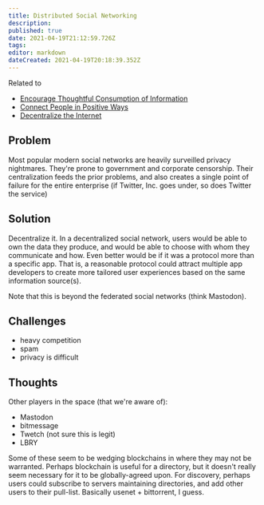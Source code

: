 ```yaml
---
title: Distributed Social Networking
description: 
published: true
date: 2021-04-19T21:12:59.726Z
tags: 
editor: markdown
dateCreated: 2021-04-19T20:18:39.352Z
---
```


Related to 
- [Encourage Thoughtful Consumption of Information](../goals/encourage-thinking)
- [Connect People in Positive Ways](../goals/connect-people)
- [Decentralize the Internet](../goals/decentralize-internet)

## Problem

Most popular modern social networks are heavily surveilled privacy nightmares.
They're prone to government and corporate censorship.  Their centralization
feeds the prior problems, and also creates a single point of failure for the
entire enterprise (if Twitter, Inc. goes under, so does Twitter the service)

## Solution

Decentralize it.  In a decentralized social network, users would be able to own
the data they produce, and would be able to choose with whom they communicate
and how.  Even better would be if it was a protocol more than a specific app.
That is, a reasonable protocol could attract multiple app developers to create
more tailored user experiences based on the same information source(s).

Note that this is beyond the federated social networks (think Mastodon).

## Challenges

- heavy competition
- spam
- privacy is difficult

## Thoughts

Other players in the space (that we're aware of):
- Mastodon
- bitmessage
- Twetch (not sure this is legit)
- LBRY

Some of these seem to be wedging blockchains in where they may not be
warranted.  Perhaps blockchain is useful for a directory, but it doesn't really
seem necessary for it to be globally-agreed upon.  For discovery, perhaps users
could subscribe to servers maintaining directories, and add other users to
their pull-list.  Basically usenet + bittorrent, I guess.
